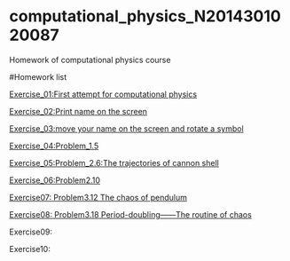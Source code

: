 # computational_physics_N2014301020087
Homework of computational physics course

#Homework list

[Exercise_01:First attempt for computational physics](https://www.zybuluo.com/Guozhongzhi/note/493534)

[Exercise_02:Print name on the screen](https://github.com/Guozhongzhi/Homework-materials/blob/master/README.md)

[Exercise_03:move your name on the screen and rotate a symbol](https://www.zybuluo.com/Guozhongzhi/note/513305)

[Exercise_04:Problem_1.5](https://www.zybuluo.com/Guozhongzhi/note/520852)

[Exercise_05:Problem_2.6:The trajectories of cannon shell](https://www.zybuluo.com/Guozhongzhi/note/533805)

[Exercise_06:Problem2.10](https://www.zybuluo.com/Guozhongzhi/note/542167)

[Exercise07: Problem3.12 The chaos of pendulum](https://www.zybuluo.com/Guozhongzhi/note/549934)

[Exercise08: Problem3.18 Period-doubling——The routine of chaos](https://www.zybuluo.com/Guozhongzhi/note/565435)

Exercise09: 

Exercise10:
